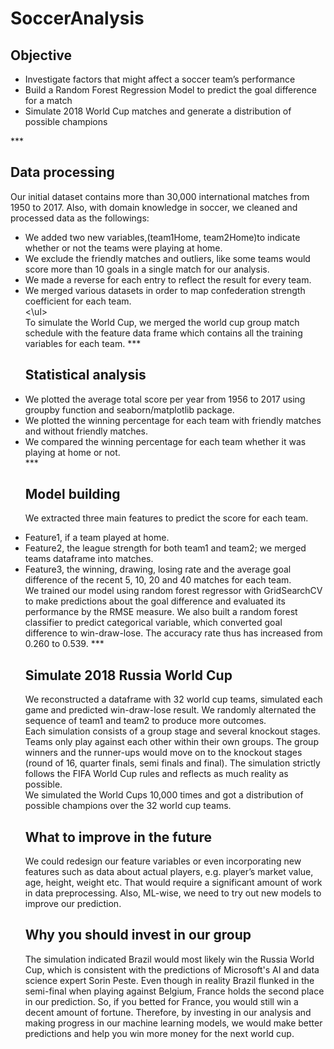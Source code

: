 # SoccerAnalysis

## Objective
<ul>
<li>Investigate factors that might affect a soccer team’s performance</li>
<li>Build a Random Forest Regression Model to predict the goal difference for a match</li>
<li>Simulate 2018 World Cup matches and generate a distribution of possible champions</li>
</ul>
*** 

## Data processing
Our initial dataset contains more than 30,000 international matches from 1950 to 2017. Also, with domain knowledge in soccer, we cleaned and processed data as the followings:
<ul>
<li>We added two new variables,(team1Home, team2Home)to indicate whether or not the teams were playing at home.</li>
<li>We exclude the friendly matches and outliers, like some teams would score more than 10 goals in a single match for our analysis.</li>
<li>We made a reverse for each entry to reflect the result for every team.</li>
<li>We merged various datasets in order to map confederation strength coefficient for each team.</li>
<\ul>
<br>
To simulate the World Cup, we merged the world cup group match schedule with the feature data frame which contains all the training variables for each team. 
***

## Statistical analysis
<li>We plotted the average total score per year from 1956 to 2017 using groupby function and seaborn/matplotlib package.</li>
<li>We plotted the winning percentage for each team with friendly matches and without friendly matches.</li>
<li>We compared the winning percentage for each team whether it was playing at home or not.</li>
***

## Model building
We extracted three main features to predict the score for each team.
<li>Feature1, if a team played at home.
<li>Feature2, the league strength for both team1 and team2; we merged teams dataframe into matches.
<li>Feature3, the winning, drawing, losing rate and the average goal difference of the recent 5, 10, 20 and 40 matches for each team.
<br>
We trained our model using random forest regressor with GridSearchCV to make predictions about the goal difference and evaluated its performance by the RMSE measure.
We also built a random forest classifier to predict categorical variable, which converted goal difference to win-draw-lose. The accuracy rate thus has increased from 0.260 to 0.539.
***

## Simulate 2018 Russia World Cup
We reconstructed a dataframe with 32 world cup teams, simulated each game and predicted win-draw-lose result. We randomly alternated the sequence of team1 and team2 to produce more outcomes. 
<br>
Each simulation consists of a group stage and several knockout stages. Teams only play against each other within their own groups. The group winners and the runner-ups would move on to the knockout stages (round of 16, quarter finals, semi finals and final). The simulation strictly follows the FIFA World Cup rules and reflects as much reality as possible. 
<br>
We simulated the World Cups 10,000 times and got a distribution of possible champions over the 32 world cup teams.



## What to improve in the future 
We could redesign our feature variables or even incorporating new features such as data about actual players, e.g. player’s market value, age, height, weight etc. That would require a significant amount of work in data preprocessing. Also, ML-wise, we need to try out new models to improve our prediction. 

## Why you should invest in our group
The simulation indicated Brazil would most likely win the Russia World Cup, which is consistent with the predictions of Microsoft's AI and data science expert Sorin Peste. Even though in reality Brazil flunked in the semi-final when playing against Belgium, France holds the second place in our prediction. So, if you betted for France, you would still win a decent amount of fortune. Therefore, by investing in our analysis and making progress in our machine learning models, we would make better predictions and help you win more money for the next world cup. 

